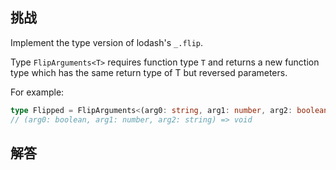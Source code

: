 ## 挑战



Implement the type version of lodash's ```_.flip```.

Type ```FlipArguments<T>``` requires function type ```T``` and returns a new function type which has the same return type of T but reversed parameters.

For example:

```typescript
type Flipped = FlipArguments<(arg0: string, arg1: number, arg2: boolean) => void> 
// (arg0: boolean, arg1: number, arg2: string) => void
```


## 解答

